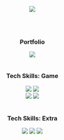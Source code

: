 <div align="center">
  <img src="https://capsule-render.vercel.app/api?type=venom&text=Mijin%20Kim's%20Github&fontColor=000000&stroke=18EFCD&strokeWidth=1&color=gradient&customColorList=2,18"/>
</div>

<br><br>
<h3 align="center">Portfolio</h3>
<div align="center">
  <a href="https://www.notion.so/Hello-I-m-Mijin-Kim-2511b310fe61801c9c77de7957baed5b?source=copy_link">
    <img src="https://img.shields.io/badge/Portfolio-000000?style=for-the-badge&logo=notion&logoColor=#FFFFFF">
  </a>
</div>
<br>

<div align="center"><h3>Tech Skills: Game</h3></div>
<div align="center">
  <img src="https://img.shields.io/badge/Unreal-black?style=for-the-badge&logo=unrealengine&logoColor=white">
  <img src="https://img.shields.io/badge/-C++-9879D9?style=for-the-badge&logo=cplusplus&logoColor=FFFFFF"/>
</div>
<div align="center">
  <img src="https://img.shields.io/badge/unity-000000.svg?style=for-the-badge&logo=unity&logoColor=FFFFFF"/>
  <img src="https://img.shields.io/badge/-C%23-512BD4?style=for-the-badge&logo=Csharp&logoColor=FFFFFF"/>
</div>

<br>

<div align="center"><h3>Tech Skills: Extra</h3></div>
<div align="center">
  <img src="https://img.shields.io/badge/Notion-white?style=for-the-badge&logo=notion&logoColor=black">
  <img src="https://img.shields.io/badge/Rider-ff0369?style=for-the-badge&logo=Rider&logoColor=white">
  <img src="https://img.shields.io/badge/Github-5d6ac0?style=for-the-badge&logo=github&logoColor=white">
</div>
<!--
**Mijin-Ewha/Mijin-Ewha** is a ✨ _special_ ✨ repository because its `README.md` (this file) appears on your GitHub profile.

Here are some ideas to get you started:

- 🔭 I’m currently working on ...
- 🌱 I’m currently learning ...
- 👯 I’m looking to collaborate on ...
- 🤔 I’m looking for help with ...
- 💬 Ask me about ...
- 📫 How to reach me: ...
- 😄 Pronouns: ...
- ⚡ Fun fact: ...
-->
